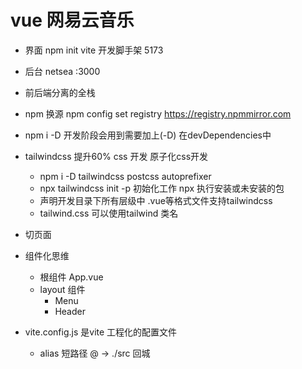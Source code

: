 # vue 网易云音乐

- 界面
    npm init vite 开发脚手架
    5173
- 后台
    netsea
    :3000 
- 前后端分离的全栈
- npm 换源
    npm config set registry https://registry.npmmirror.com
- npm i -D 开发阶段会用到需要加上(-D) 在devDependencies中
- tailwindcss  提升60% css 开发 原子化css开发   
    - npm i -D tailwindcss postcss autoprefixer
    - npx tailwindcss init -p   初始化工作
        npx 执行安装或未安装的包
    - 声明开发目录下所有层级中 .vue等格式文件支持tailwindcss
    - tailwind.css
    可以使用tailwind 类名 
- 切页面
- 组件化思维
    - 根组件 App.vue
    - layout 组件
        - Menu 
        - Header
        
- vite.config.js 是vite 工程化的配置文件
    - alias 短路径
        @ -> ./src 回城
    